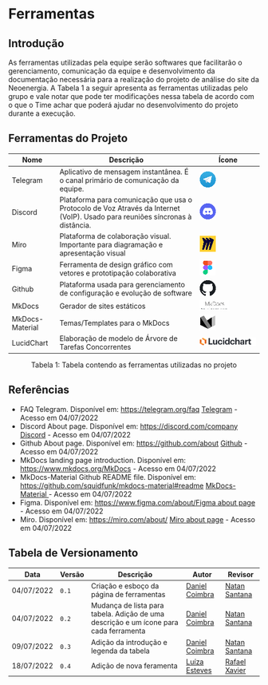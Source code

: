 # Ferramentas

## Introdução

As ferramentas utilizadas pela equipe serão softwares que facilitarão o gerenciamento, comunicação da equipe e desenvolvimento da documentação necessária para a realização do projeto de análise do site da Neoenergia. A Tabela 1 a seguir apresenta as ferramentas utilizadas pelo grupo e vale notar que pode ter modificações nessa tabela de acordo com o que o Time achar que poderá ajudar no desenvolvimento do projeto durante a execução.

## Ferramentas do Projeto

| Nome | Descrição | Ícone |
| ---- | --------- | ----- |
| Telegram | Aplicativo de mensagem instantânea. É o canal primário de comunicação da equipe. | ![Telegram](../assets/tool_logos/telegram_logo.png)|
| Discord | Plataforma para comunicação que usa o Protocolo de Voz Através da Internet (VoIP). Usado para reuniões síncronas à distância. | ![Discord](../assets/tool_logos/discord_logo.png)|
| Miro | Plataforma de colaboração visual. Importante para diagramação e apresentação visual | ![Miro](../assets/tool_logos/miro_logo.png)|
| Figma | Ferramenta de design gráfico com vetores e prototipação colaborativa | ![Figma](../assets/tool_logos/figma_logo.png)|
| Github | Plataforma usada para gerenciamento de configuração e evolução de software | ![Github](../assets/tool_logos/github_logo.png)|
| MkDocs | Gerador de sites estáticos | ![MkDocs](../assets/tool_logos/mkdocs_logo.png)|
| MkDocs-Material | Temas/Templates para o MkDocs | ![MkDocs-Material](../assets/tool_logos/mkdocs-material_logo.png)|
| LucidChart | Elaboração de modelo de Árvore de Tarefas Concorrentes | ![LucidChart](../assets/tool_logos/lucidchart.svg)|
<div style="text-align: center">
    <p>
        Tabela 1: Tabela contendo as ferramentas utilizadas no projeto
    </p>
</div>


## Referências

- FAQ Telegram. Disponível em: <https://telegram.org/faq> [Telegram](https://telegram.org/faq) - Acesso em 04/07/2022
- Discord About page. Disponível em: <https://discord.com/company> [Discord](https://discord.com/company) - Acesso em 04/07/2022
- Github About page. Disponível em: <https://github.com/about> [Github](https://github.com/about) - Acesso em 04/07/2022
- MkDocs landing page introduction. Disponível em: <https://www.mkdocs.org/>[MkDocs](https://www.mkdocs.org/) - Acesso em 04/07/2022
- MkDocs-Material Github README file. Disponível em: <https://github.com/squidfunk/mkdocs-material#readme> [MkDocs-Material ](https://github.com/squidfunk/mkdocs-material#readme) - Acesso em 04/07/2022
- Figma. Disponível em: <https://www.figma.com/about/>[Figma about page](https://www.figma.com/about/) - Acesso em 04/07/2022
- Miro. Disponível em: <https://miro.com/about/> [Miro about page](https://miro.com/about/) - Acesso em 04/07/2022

## Tabela de Versionamento

| Data | Versão | Descrição | Autor | Revisor |
| ---- | ------ | --------- | ----- | ------- |
| 04/07/2022 | `0.1`  | Criação e esboço da página de ferramentas | [Daniel Coimbra](https://github.com/DanielCoimbra) | [Natan Santana](https://github.com/Neitan2001)
| 04/07/2022 | `0.2`  | Mudança de lista para tabela. Adição de uma descrição e um ícone para cada ferramenta | [Daniel Coimbra](https://github.com/DanielCoimbra) | [Natan Santana](https://github.com/Neitan2001)
| 09/07/2022 | `0.3`  | Adição da introdução e legenda da tabela | [Daniel Coimbra](https://github.com/DanielCoimbra) | [Natan Santana](https://github.com/Neitan2001)
| 18/07/2022 | `0.4`  | Adição de nova feramenta | [Luíza Esteves](https://github.com/luiza-esteves) | [Rafael Xavier](https://github.com/rafaelxavierr)
